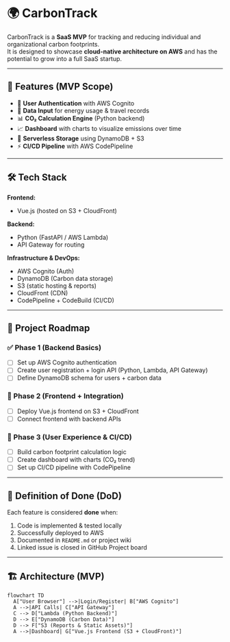 # 🌍 CarbonTrack

CarbonTrack is a **SaaS MVP** for tracking and reducing individual and organizational carbon footprints.  
It is designed to showcase **cloud-native architecture on AWS** and has the potential to grow into a full SaaS startup.  

---

## 🚀 Features (MVP Scope)

- 🔐 **User Authentication** with AWS Cognito  
- 📝 **Data Input** for energy usage & travel records  
- 📊 **CO₂ Calculation Engine** (Python backend)  
- 📈 **Dashboard** with charts to visualize emissions over time  
- 💾 **Serverless Storage** using DynamoDB + S3  
- ⚡ **CI/CD Pipeline** with AWS CodePipeline  

---

## 🛠️ Tech Stack

**Frontend:**  
- Vue.js (hosted on S3 + CloudFront)  

**Backend:**  
- Python (FastAPI / AWS Lambda)  
- API Gateway for routing  

**Infrastructure & DevOps:**  
- AWS Cognito (Auth)  
- DynamoDB (Carbon data storage)  
- S3 (static hosting & reports)  
- CloudFront (CDN)  
- CodePipeline + CodeBuild (CI/CD)  

---

## 📂 Project Roadmap

### ✅ Phase 1 (Backend Basics)
- [ ] Set up AWS Cognito authentication  
- [ ] Create user registration + login API (Python, Lambda, API Gateway)  
- [ ] Define DynamoDB schema for users + carbon data  

### 🚧 Phase 2 (Frontend + Integration)
- [ ] Deploy Vue.js frontend on S3 + CloudFront  
- [ ] Connect frontend with backend APIs  

### 🔮 Phase 3 (User Experience & CI/CD)
- [ ] Build carbon footprint calculation logic  
- [ ] Create dashboard with charts (CO₂ trend)  
- [ ] Set up CI/CD pipeline with CodePipeline  

---

## 📌 Definition of Done (DoD)

Each feature is considered **done** when:  
1. Code is implemented & tested locally  
2. Successfully deployed to AWS  
3. Documented in `README.md` or project wiki  
4. Linked issue is closed in GitHub Project board  

---

## 🏗️ Architecture (MVP)

```mermaid
flowchart TD
  A["User Browser"] -->|Login/Register| B["AWS Cognito"]
  A -->|API Calls| C["API Gateway"]
  C --> D["Lambda (Python Backend)"]
  D --> E["DynamoDB (Carbon Data)"]
  D --> F["S3 (Reports & Static Assets)"]
  A -->|Dashboard| G["Vue.js Frontend (S3 + CloudFront)"]



